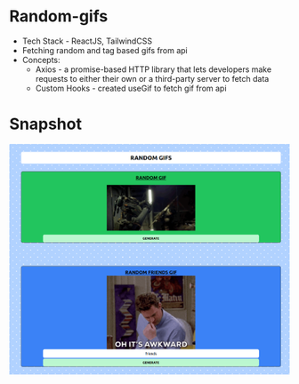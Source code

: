 # Random-gifs
- Tech Stack - ReactJS, TailwindCSS
- Fetching random and tag based gifs from api
- Concepts:
    - Axios - a promise-based HTTP library that lets developers make  requests to either their own or a third-party     server to fetch data
    - Custom Hooks - created useGif to fetch gif from api

# Snapshot
![screenshot](gif.png)